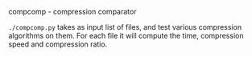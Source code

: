 compcomp - compression comparator


`./compcomp.py` takes as input list of files, and test various
compression algorithms on them. For each file it will compute the time,
compression speed and compression ratio.
